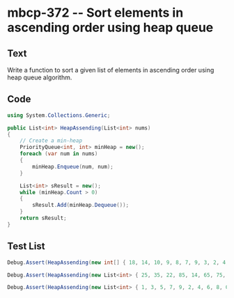 # mbcp-372 -- Sort elements in ascending order using heap queue

## Text

Write a function to sort a given list of elements in ascending order using heap queue algorithm.

## Code

```csharp
using System.Collections.Generic;

public List<int> HeapAssending(List<int> nums)
{
    // Create a min-heap
    PriorityQueue<int, int> minHeap = new();
    foreach (var num in nums)
    {
        minHeap.Enqueue(num, num);
    }

    List<int> sResult = new();
    while (minHeap.Count > 0)
    {
        sResult.Add(minHeap.Dequeue());
    }
    return sResult;
}
```

## Test List

```csharp
Debug.Assert(HeapAssending(new int[] { 18, 14, 10, 9, 8, 7, 9, 3, 2, 4, 1 }).SequenceEqual(new int[] { 1, 2, 3, 4, 7, 8, 9, 9, 10, 14, 18 }));
```

```csharp
Debug.Assert(HeapAssending(new List<int> { 25, 35, 22, 85, 14, 65, 75, 25, 58 }).SequenceEqual(new List<int> { 14, 22, 25, 25, 35, 58, 65, 75, 85 }));
```

```csharp
Debug.Assert(HeapAssending(new List<int> { 1, 3, 5, 7, 9, 2, 4, 6, 8, 0 }).SequenceEqual(new List<int> { 0, 1, 2, 3, 4, 5, 6, 7, 8, 9 }));
```

